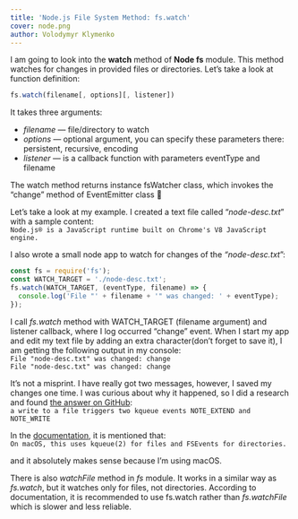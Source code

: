 ```yaml
---
title: 'Node.js File System Method: fs.watch'
cover: node.png
author: Volodymyr Klymenko
---
```


<re-img src="node.png"></re-img>

I am going to look into the **watch** method of **Node fs** module. This method watches for changes in provided files or directories. Let’s take a look at function definition:

```js
fs.watch(filename[, options][, listener])
```

It takes three arguments:

- _filename_ — file/directory to watch
- _options_ — optional argument, you can specify these parameters there: persistent, recursive, encoding
- _listener_ — is a callback function with parameters eventType and filename

The watch method returns instance fsWatcher class, which invokes the “change” method of EventEmitter class 🤔

Let’s take a look at my example. I created a text file called “_node-desc.txt_” with a sample content:<br/>
`Node.js® is a JavaScript runtime built on Chrome's V8 JavaScript engine.`

I also wrote a small node app to watch for changes of the _“node-desc.txt_”:

```js
const fs = require('fs');
const WATCH_TARGET = './node-desc.txt';
fs.watch(WATCH_TARGET, (eventType, filename) => {
  console.log('File "' + filename + '" was changed: ' + eventType);
});
```

I call _fs.watch_ method with WATCH_TARGET (filename argument) and listener callback, where I log occurred “change” event. When I start my app and edit my text file by adding an extra character(don’t forget to save it), I am getting the following output in my console:<br/>
`File "node-desc.txt" was changed: change`<br/>
`File "node-desc.txt" was changed: change`

It’s not a misprint. I have really got two messages, however, I saved my changes one time. I was curious about why it happened, so I did a research and found <a href="https://github.com/nodejs/node-v0.x-archive/issues/2054#issuecomment-8686322" target="_blank" rel="noopener noreferrer">the answer on GitHub</a>:<br/>
`a write to a file triggers two kqueue events NOTE_EXTEND and NOTE_WRITE`

In the <a href="https://nodejs.org/api/fs.html#fs_availability" target="_blank" rel="noopener noreferrer">documentation</a>, it is mentioned that:<br/>
`On macOS, this uses kqueue(2) for files and FSEvents for directories.`

and it absolutely makes sense because I’m using macOS.

There is also _watchFile_ method in _fs_ module. It works in a similar way as _fs.watch_, but it watches only for files, not directories. According to documentation, it is recommended to use fs.watch rather than _fs.watchFile_ which is slower and less reliable.
